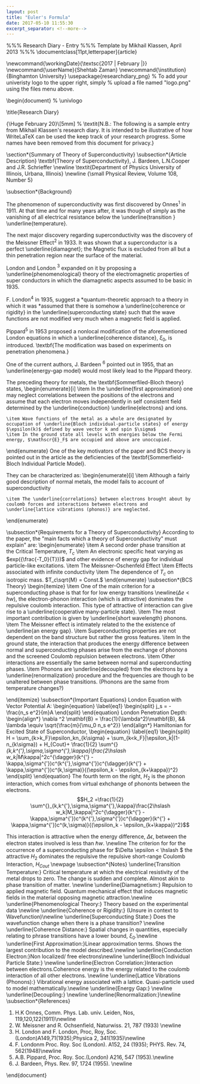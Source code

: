 ```yaml
---
layout: post
title: "Euler's Formula"
date: 2017-05-10 11:55:30
excerpt_separator: <!--more-->
---
```

%%% Research Diary - Entry
%%% Template by Mikhail Klassen, April 2013
%%%
\documentclass[11pt,letterpaper]{article}

\newcommand{\workingDate}{\textsc{2017 $|$ February $|$}}
\newcommand{\userName}{Shehtab Zaman}
\newcommand{\institution}{Binghamton University}
\usepackage{researchdiary_png}
% To add your univeristy logo to the upper right, simply
% upload a file named "logo.png" using the files menu above.

\begin{document}
% \univlogo

\title{Research Diary}

{\Huge February 20}\\[5mm]
% \textit{N.B.: The following is a sample entry from Mikhail Klassen's research diary. It is intended to be illustrative of how WriteLaTeX can be used the keep track of your research progress. Some names have been removed from this document for privacy.}

\section*{Summary of Theory of Superconductivity}
\subsection*{Article Description}
\textbf{Theory of Superconductivity}, J. Bardeen, L.N.Cooper and J.R. Schrieffer \newline
\textit{Department of Physics University of Illinois, Urbana, Illinois} \newline
{\small Physical Review, Volume 108, Number 5}

\subsection*{Background}

The phenomenon of superconductivity was first discovered by Onnes$^1$ in 1911. At that time and for many years after, it was though of simply as the vanishing of all electrical resistance below the \underline{transition } \underline{temperature}.

The next major discovery regarding superconductivity was the discovery of the Meissner Effect$^2$ in 1933. It was shown that a superconductor is a perfect \underline{diamagnet}; the Magnetic flux is excluded from all but a thin penetration region near the surface of the material.

London and London $^3$ expanded on it by proposing a \underline{phenomenological} theory of the electromagnetic properties of super conductors in which the diamagnetic aspects assumed to be basic in 1935.

F. London$^4$ in 1935, suggest a *quantum-theoretic approach to a theory in which it was *assumed that there is somehow a \underline{coherence or rigidity} in the \underline{superconducting state} such that the wave functions are not modified very much when a magnetic field is applied.

Pippard$^5$ in 1953 proposed a nonlocal modification of the aforementioned London equations in which a \underline{coherence distance}, $\xi_{0}$, is introduced. \textbf{The modification was based on experiments on penetration phenomena.}

One of the current authors, J. Bardeen $^6$ pointed out in 1955, that an \underline{energy-gap model} would most likely lead to the Pippard theory.

The preceding theory for metals, the \textbf{Sommerfiled-Bloch theory} states,
\begin{enumerate}[i]
    \item In the \underline{first approximation} one may neglect correlations between the positions of the electrons and assume that each electron moves independently in self consistent field determined by the \underline{conduction} \underline{electrons} and ions.

    \item Wave functions of the metal as a whole are designated by occupation of \underline{Bloch individual-particle states} of energy $\epsilon(k)$ defined by wave vector k and spin $\sigma$
    \item In the ground state all levels with energies below the Fermi energy, $\mathscr{E}_F$ are occupied and above are unoccupied.
\end{enumerate}
One of the key motivators of the paper and BCS theory is pointed out in the article as the deficiencies of the \textbf{Sommerfield-Bloch Individual Particle Model}.

They can be characterized as:
\begin{enumerate}[i]
    \item Although a fairly good description of normal metals, the model fails to account of superconductivity

    \item The \underline{correlations} between electrons brought about by coulomb forces and interactions between electrons and \underline{lattice vibrations (phonos)} are neglected.  
\end{enumerate}

\subsection*{Requirements for a Theory of Superconductivity}
According to the paper, the "main facts which a theory of Superconductivity" must explain" are:
\begin{enumerate}
    \item A second order phase transition at the Critical Temperature, $T_{c}$
    \item An electronic specific heat varying as $exp({\frac{-T_0}{T}})$ and other evidence of energy gap for individual particle-like excitations.
    \item The Meissner-Oschenfeld Effect
    \item Effects associated with infinite conductivity
    \item The dependence of $T_c$ on isotropic mass. $T_c\sqrt{M} = Const.$
\end{enumerate}
\subsection*{BCS Theory}
\begin{itemize}
    \item One of the main criterion for a superconducting phase is that for for low energy transitions
    \newline($\Delta e < hw$), the electron-phonon interaction (which is attractive) dominates the repulsive coulomb interaction. This type of attractive of interaction can give rise to a \underline{cooperative many-particle state}.
    \item The most important contribution is given by \underline{short wavelength} phonons.
    \item The Meissner effect is intimately related to the the existence of \underline{an energy gap}.
    \item Superconducting properties are not dependent on the band structure but rather the gross features.
    \item In the ground state, the interaction that produces the energy difference between normal and superconducting phases arise from the exchange of phonons and the screened Coulomb repulsion between electrons.
    \item Other interactions are essentially the same between normal and superconducting phases.
    \item Phonons are \underline{decoupled} from the electrons by a \underline{renormalization} procedure and the frequencies are though to be unaltered between phase transitions. (Phonons are the same from temperature changes?)

\end{itemize}
\subsection*{Important Equations}
London Equation with Vector Potential A:
\begin{equation} \label{eq1}
\begin{split}
j_s = - \frac{n_s e^2}{m}A
\end{split}
\end{equation}
London Penetration Depth:
\begin{align*}
    \nabla ^2 \mathbf{B} = \frac{1}{\lambda^2}\mathbf{B}, &&  \lambda \equiv \sqrt{\frac{m}{\mu_0 n_s e^2}}
\end{align*}
Hamiltonian for Excited State of Superconductor,
\begin{equation} \label{eq1}
\begin{split}
H = \sum_{k>k_F}\epsilon_kn_{k\sigma} + \sum_{k<k_F}|\epsilon_k|(1-n_{k\sigma}) + H_{Cout}+ \frac{1}{2} \sum^{}_{k,k^{'},\sigma,\sigma^{'},\kappa}\frac{2\hslash w_k|M_\kappa|^2c^{\dagger}(k^{'} - \kappa,\sigma^{'})c^(k^{'},\sigma^{'})c^{\dagger}(k^{'} + \kappa,\sigma^{'})c^(k,\sigma)}{(\epsilon_k - \epsilon_{k+\kappa})^2}
\end{split}
\end{equation}
The fourth term on the right, $H_2$ is the phonon interaction, which comes from virtual exhchange of phononts between the electrons.
$$H_2 =\frac{1}{2} \sum^{}_{k,k^{'},\sigma,\sigma^{'},\kappa}\frac{2\hslash w_k|M_\kappa|^2c^{\dagger}(k^{'} - \kappa,\sigma^{'})c^(k^{'},\sigma^{'})c^{\dagger}(k^{'} + \kappa,\sigma^{'})c^(k,\sigma)}{(\epsilon_k - \epsilon_{k+\kappa})^2}$$

This interaction is attractive when the energy difference, $\Delta \epsilon$, between the electron states involved is less than $\hslash w$.
\newline
The criterion for for the occurrence of a superconducting phase for $\Delta \epsilon < \hslash $ the attractive $H_2$ dominates the repulsive the repulsive short-range Coulomb Interaction, $H_{Cout}$
\newpage
\subsection*{Notes}
\underline{Transition Temperature:} Critical temperature at which the electrical resistivity of the metal drops to zero. The change is sudden and complete. Almost akin to phase transition of matter. \newline
\underline{Diamagnetism:} Repulsion to applied magnetic field. Quantum mechanical effect that induces magnetic fields in the material opposing magnetic attraction.\newline
\underline{Phenomenological Theory:} Theory based on the experimental data \newline
\underline{Coherence or Rigidity:} (Unsure in context to Wavefunction)\newline
\underline{Superconducting State:} Does the wavefunction change when there is a phase  transition? \newline
\underline{Coherence Distance:} Spatial changes in quantities, especially relating to phrase transitions have a lower bound, $\xi_0$.\newline
\underline{First Approximation:}Linear approximation terms. Shows the largest contribution to the model described.\newline
\underline{Conduction Electron:}Non localized/ free electrons\newline
\underline{Bloch Individual Particle State:} \newline
\underline{Electron Correlation:}Interaction between electrons.Coherence energy is the energy related to the coulomb interaction of all other electrons. \newline
\underline{Lattice Vibrations (Phonons):} Vibrational energy associated with a lattice. Quasi-particle used to model mathematically.\newline
\underline{Energy Gap:} \newline
\underline{Decoupling:} \newline
\underline{Renormalization:}\newline
\subsection*{References}
1. H.K Onnes, Comm. Phys. Lab. univ. Leiden, Nos, 119,120,122(1911)\newline
2. W. Meissner and R. Ochsenfield, Naturwiss. 21, 787 (1933) \newline
3. H. London and F. London, Proc, Roy, Soc. (London)A149,71(1935);Physica 2, 341(1935)\newline
4. F. Londonm Proc. Roy. Soc (London). A152, 24 (1935); PHYS. Rev. 74, 562(1948)\newline
5. A.B. Pippard, Proc. Roy. Soc.(London) A216, 547 (1953).\newline
6. J. Bardeen, Phys. Rev. 97, 1724 (1955). \newline


\end{document}
